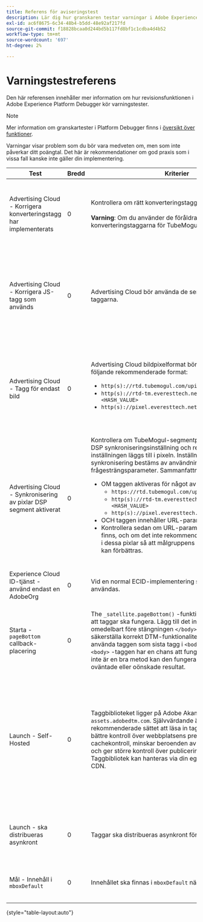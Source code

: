 ```yaml
---
title: Referens för aviseringstest
description: Lär dig hur granskaren testar varningar i Adobe Experience Platform Debugger.
exl-id: ac6f8675-6c34-48b4-b5dd-48e92af217fd
source-git-commit: f18828bcaa0d244bd5b117fd8bf1c1cdba4d4b52
workflow-type: tm+mt
source-wordcount: '697'
ht-degree: 2%

---
```


# Varningstestreferens

Den här referensen innehåller mer information om hur revisionsfunktionen i Adobe Experience Platform Debugger kör varningstester.

>[!NOTE]
>
>Mer information om granskartester i Platform Debugger finns i [översikt över funktioner](./overview.md).

Varningar visar problem som du bör vara medveten om, men som inte påverkar ditt poängtal. Det här är rekommendationer om god praxis som i vissa fall kanske inte gäller din implementering.

| Test | Bredd | Kriterier | Rekommendation |
| --- | --- | --- | --- |
| Advertising Cloud - Korrigera konverteringstagg har implementerats | 0 | Kontrollera om rätt konverteringstagg används.<br><br>**Varning**: Om du använder de föråldrade konverteringstaggarna för TubeMogul kan data gå förlorade. | Uppgradera dina konverteringspixlar till de nya konverteringstaggarna för Advertising Cloud-bilder. Det är enklast att göra med [Advertising Cloud-taggtillägg](https://experienceleague.adobe.com/docs/experience-platform/destinations/catalog/advertising/adobe-advertising-cloud.html). |
| Advertising Cloud - Korrigera JS-tagg som används | 0 | Advertising Cloud bör använda de senaste JavaScript-taggarna. | Uppgradera Advertising Cloud JavaScript till den senaste versionen. Om du använder de inaktuella JavaScript-versionerna kan du förlora funktioner. Detta kan göras enklare med [Advertising Cloud-taggtillägg](https://experienceleague.adobe.com/docs/experience-platform/destinations/catalog/advertising/adobe-advertising-cloud.html). |
| Advertising Cloud - Tagg för endast bild | 0 | Advertising Cloud bildpixelformat bör matcha något av följande rekommenderade format: <ul><li>`http(s)://rtd.tubemogul.com/upi/?sid=<HASH_VALUE>`</li><li>`http(s)://rtd-tm.everesttech.net/upi/?sid=<HASH_VALUE>`</li><li>`http(s)://pixel.everesttech.net/px2/<NUMERIC_ID>?`</li></ul> | Uppgradera dina Advertising Cloud-pixlar till de nya Advertising Cloud-taggar som säkerställer att du utnyttjar alla funktioner i Advertising Cloud. Det är enklast att göra med [Advertising Cloud-taggtillägg](https://experienceleague.adobe.com/docs/experience-platform/destinations/catalog/advertising/adobe-advertising-cloud.html). |
| Advertising Cloud - Synkronisering av pixlar DSP segment aktiverat | 0 | Kontrollera om TubeMogul-segmentpixeln innehåller en DSP synkroniseringsinställning och rekommendera att inställningen läggs till i pixeln. Inställningen DSP synkronisering bestäms av användningen av en frågesträngsparameter. Sammanfattning: <ul><li>OM taggen aktiveras för något av följande:<ul><li>`https://rtd.tubemogul.com/upi/?sid=<HASH_VALUE>`</li><li>`http(s)://rtd-tm.everesttech.net/upi/?sid=<HASH_VALUE>`</li><li>`http(s)://pixel.everesttech.net/px2/<NUMERIC_ID>?`</li></ul></li><li>OCH taggen innehåller URL-parametern `sid=`</li><li>Kontrollera sedan om URL-parametern `cs=0` eller `cs=1` finns, och om det inte rekommenderas att `cs=1` läggas till i dessa pixlar så att målgruppens matchningsfrekvens kan förbättras.</li></ul> | Lägg till URL-parametern `cs=1` till dina Advertising Cloud-pixlar så att DSP kan synkroniseras, vilket ökar målgruppernas matchningsfrekvens. Det är enklast att göra med [Advertising Cloud-taggtillägg](https://experienceleague.adobe.com/docs/experience-platform/destinations/catalog/advertising/adobe-advertising-cloud.html). |
| Experience Cloud ID-tjänst - använd endast en AdobeOrg | 0 | Vid en normal ECID-implementering ska en enda AdobeOrg användas. | Verifiera att det finns flera AdobeOrg ID:n för den här implementeringen. <br><br>[Ytterligare information](https://experienceleague.adobe.com/docs/id-service/using/intro/id-request.html) |
| Starta - `pageBottom` callback-placering | 0 | The `_satellite.pageBottom()` -funktionen måste finnas för att taggar ska fungera. Lägg till det infogade skriptet omedelbart före stängningen `</body>` -tagg för att säkerställa korrekt DTM-funktionalitet. Obs! Det är bäst att använda taggen som sista tagg i `<body>`. Om den finns i `<body>` -taggen har en chans att fungera, men eftersom det inte är en bra metod kan den fungera felaktigt eller med oväntade eller oönskade resultat. | Lägg till det infogade skriptet omedelbart före stängningen `</body>` -tagg för att säkerställa korrekt DTM-funktionalitet. <br><br>[Ytterligare information](https://experienceleague.adobe.com/docs/experience-platform/tags/client-side/asynchronous-deployment.html) |
| Launch - Self-Hosted | 0 | Taggbiblioteket ligger på Adobe Akamai-instansen på `assets.adobedtm.com`. Självvärdande är det rekommenderade sättet att läsa in taggar eftersom det ger bättre kontroll över webbplatsens prestanda genom cachekontroll, minskar beroenden av skript från tredje part och ger större kontroll över publiceringsprocessen. Taggbibliotek kan hanteras via din egen webbhosting eller CDN. | Byt till en värdtjänst är ett sätt att läsa in taggar på en sida. Även om värdtjänster via Akamai CDN fungerar i de flesta fall förbättras sidprestanda av självvärdande tjänster. <br><br>Ytterligare information:<ul><li>[Snabbstartsguide för taggar](https://experienceleague.adobe.com/docs/experience-platform/tags/client-side/asynchronous-deployment.html)</li><li>[Asynkron distribution](https://experienceleague.adobe.com/docs/experience-platform/tags/client-side/asynchronous-deployment.html)</li></ul> |
| Launch - ska distribueras asynkront | 0 | Taggar ska distribueras asynkront för optimala prestanda. | Inkludera `async` parametern i det infogade skriptet för att säkerställa korrekt taggfunktionalitet <br><br>[Ytterligare information](https://experienceleague.adobe.com/docs/experience-platform/tags/client-side/asynchronous-deployment.html) |
| Mål - Innehåll i `mboxDefault` | 0 | Innehållet ska finnas i `mboxDefault` när `at.js`. | Kontrollera att innehållet är tillgängligt. <br><br>[Ytterligare information](https://experienceleague.adobe.com/docs/target/using/implement-target/implementing-target.html) |

{style=&quot;table-layout:auto&quot;}
